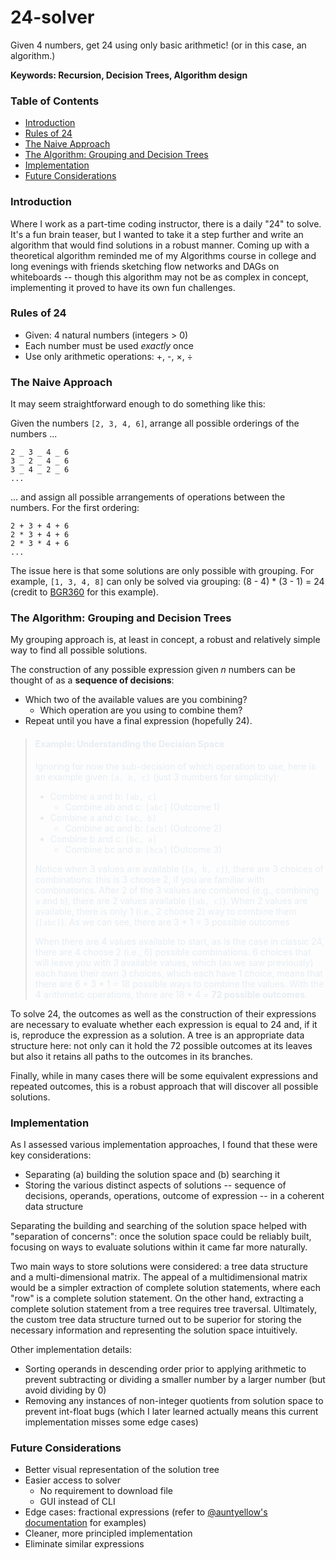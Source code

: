 # 24-solver

Given 4 numbers, get 24 using only basic arithmetic! (or in this case, an algorithm.)

**Keywords: Recursion, Decision Trees, Algorithm design**

### Table of Contents
- [Introduction](#introduction)
- [Rules of 24](#rules-of-24)
- [The Naive Approach](#the-naive-approach)
- [The Algorithm: Grouping and Decision Trees](#the-algorithm-grouping-and-decision-trees)
- [Implementation](#implementation)
- [Future Considerations](#future-considerations)

### Introduction

Where I work as a part-time coding instructor, there is a daily "24" to solve. It's a fun brain teaser, but I wanted to take it a step further and write an algorithm that would find solutions in a robust manner. Coming up with a theoretical algorithm reminded me of my Algorithms course in college and long evenings with friends sketching flow networks and DAGs on whiteboards -- though this algorithm may not be as complex in concept, implementing it proved to have its own fun challenges.

### Rules of 24

* Given: 4 natural numbers (integers > 0)
* Each number must be used _exactly_ once
* Use only arithmetic operations: +, -, ×, ÷

### The Naive Approach

It may seem straightforward enough to do something like this: 

Given the numbers `[2, 3, 4, 6]`, arrange all possible orderings of the numbers ...

```
2 _ 3 _ 4 _ 6
3 _ 2 _ 4 _ 6
3 _ 4 _ 2 _ 6
...
```

... and assign all possible arrangements of operations between the numbers. For the first ordering:

```
2 + 3 + 4 + 6
2 * 3 + 4 + 6
2 * 3 * 4 + 6
...
```

The issue here is that some solutions are only possible with grouping. For example, `[1, 3, 4, 8]` can only be solved via grouping: (8 - 4) * (3 - 1) = 24 (credit to [BGR360](https://github.com/BGR360) for this example).

### The Algorithm: Grouping and Decision Trees

My grouping approach is, at least in concept, a robust and relatively simple way to find all possible solutions.

The construction of any possible expression given _n_ numbers can be thought of as a **sequence of decisions**:
* Which two of the available values are you combining?
    * Which operation are you using to combine them?
* Repeat until you have a final expression (hopefully 24).

<blockquote style="color: #e6edf3;">
    <h4>Example: Understanding the Decision Space</h4>
    <p>Ignoring for now the sub-decision of which operation to use, here is an example given <code>[a, b, c]</code> (just 3 numbers for simplicity):</p>
    <ul>
        <li>Combine a and b: <code>[ab, c]</code>
            <ul>
                <li>Combine ab and c: <code>[abc]</code> (Outcome 1)</li>
            </ul>
        </li>
        <li>Combine a and c: <code>[ac, b]</code>
            <ul>
                <li>Combine ac and b: <code>[acb]</code> (Outcome 2)</li>
            </ul>
        </li>
        <li>Combine b and c: <code>[bc, a]</code>
            <ul>
                <li>Combine bc and a: <code>[bca]</code> (Outcome 3)</li>
            </ul>
        </li>
    </ul>
    <p>Notice when 3 values are available (<code>[a, b, c]</code>), there are 3 choices of combinations: this is 3 choose 2, if you are familiar with combinatorics. After 2 of the 3 values are combined (e.g., combining <code>a</code> and <code>b</code>), there are 2 values available (<code>[ab, c]</code>). When 2 values are available, there is only 1 (i.e., 2 choose 2) way to combine them (<code>[abc]</code>). As we can see, there are 3 * 1 = 3 possible outcomes</p>
    <p>When there are 4 values available to start, as is the case in classic 24, there are 4 choose 2 (i.e., 6) possible combinations. 6 choices that will leave you with 3 available values, which (as we saw previously) each have their own 3 choices, which each have 1 choice, means that there are 6 * 3 * 1 = 18 possible ways to combine the values. With the 4 arithmetic operations, there are 18 * 4 = <strong>72 possible outcomes</strong>.</p>
</blockquote>



To solve 24, the outcomes as well as the construction of their expressions are necessary to evaluate whether each expression is equal to 24 and, if it is, reproduce the expression as a solution. A tree is an appropriate data structure here: not only can it hold the 72 possible outcomes at its leaves but also it retains all paths to the outcomes in its branches.

Finally, while in many cases there will be some equivalent expressions and repeated outcomes, this is a robust approach that will discover all possible solutions.

### Implementation

As I assessed various implementation approaches, I found that these were key considerations:
* Separating (a) building the solution space and (b) searching it
* Storing the various distinct aspects of solutions -- sequence of decisions, operands, operations, outcome of expression -- in a coherent data structure

Separating the building and searching of the solution space helped with "separation of concerns": once the solution space could be reliably built, focusing on ways to evaluate solutions within it came far more naturally.

Two main ways to store solutions were considered: a tree data structure and a multi-dimensional matrix. The appeal of a multidimensional matrix would be a simpler extraction of complete solution statements, where each "row" is a complete solution statement. On the other hand, extracting a complete solution statement from a tree requires tree traversal. Ultimately, the custom tree data structure turned out to be superior for storing the necessary information and representing the solution space intuitively.

Other implementation details:
* Sorting operands in descending order prior to applying arithmetic to prevent subtracting or dividing a smaller number by a larger number (but avoid dividing by 0)
* Removing any instances of non-integer quotients from solution space to prevent int-float bugs (which I later learned actually means this current implementation misses some edge cases)

### Future Considerations

* Better visual representation of the solution tree
* Easier access to solver
    * No requirement to download file
    * GUI instead of CLI
* Edge cases: fractional expressions (refer to [@auntyellow's documentation](https://github.com/auntyellow/24) for examples)
* Cleaner, more principled implementation
* Eliminate similar expressions